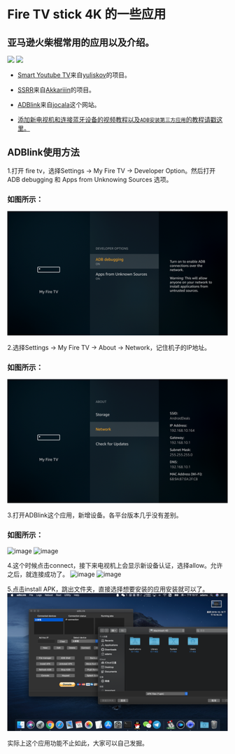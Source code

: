 # Fire TV stick 4K 的一些应用


## 亚马逊火柴棍常用的应用以及介绍。
[![](https://img.shields.io/badge/%E6%88%91%E7%9A%84%E7%94%B5%E6%8A%A5%E7%BE%A4-success?logo=telegram)](https://t.me/joinchat/HAPwwxAESAEfq3HGzYo73A)       [![](https://img.shields.io/badge/%E6%88%91%E7%9A%84%E6%B7%98%E5%AE%9D%E5%BA%97%E9%93%BA-AndroidDeals-orange)](https://item.taobao.com/item.htm?spm=a1z10.1-c.w4004-5759726203.2.63e6362fkQaoVr&id=586454403742)


* [Smart Youtube TV](https://github.com/jackadams324/jackadams324.github.io/blob/master/Fire%20TV%E5%BA%94%E7%94%A8/smartyoutubetv_latest.apk)来自[yuliskov](https://github.com/yuliskov/SmartYouTubeTV)的项目。

* [SSRR](https://github.com/jackadams324/jackadams324.github.io/blob/master/Fire%20TV%E5%BA%94%E7%94%A8/SSRR-3.5.4.apk)来自[Akkariiin](https://github.com/shadowsocksrr/shadowsocksr-android/releases)的项目。

* [ADBlink](https://github.com/jackadams324/jackadams324.github.io/tree/master/ADBLink)来自[jocala](http://www.jocala.com/)这个网站。

* [添加新电视机和连接蓝牙设备的视频教程以及`ADB安装第三方应用`的教程请戳这里。](https://drive.google.com/open?id=1rTUeXJX8zQlmNUGqomyMLMwmMuaG9I8M)


## ADBlink使用方法

1.打开 fire tv，选择Settings -> My Fire TV -> Developer Option。然后打开 ADB debugging 和 Apps from Unknowing Sources 选项。

### 如图所示：
![image](Screenshots/1.png)

2.选择Settings -> My Fire TV -> About -> Network，记住机子的IP地址。
### 如图所示：
![image](Screenshots/2.png)

3.打开ADBlink这个应用，新增设备。各平台版本几乎没有差别。
### 如图所示：
![image](Screenshots/3.png)
![image](Screenshots/4.png)

4.这个时候点击connect，接下来电视机上会显示新设备认证，选择allow。允许之后，就连接成功了。
![image](Screenshots/5.png)
![image](Screenshots/6.jpg)

5.点击install APK，跳出文件夹，直接选择想要安装的应用安装就可以了。
![image](Screenshots/7.png)

实际上这个应用功能不止如此，大家可以自己发掘。

